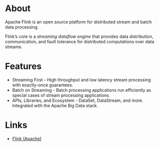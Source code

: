 # About

Apache Flink is an open source platform for distributed stream and batch data processing.

Flink’s core is a *streaming dataflow engine* that provides data distribution, communication, and 
fault tolerance for distributed computations over data streams.

# Features

* Streaming First - High throughput and low latency stream processing with exactly-once guarantees.
* Batch on Streaming - Batch processing applications run efficiently as special cases of stream processing applications.
* APIs, Libraries, and Ecosystem - DataSet, DataStream, and more. Integrated with the Apache Big Data stack.

# Links

* [Flink (Apache)](http://flink.apache.org/)

